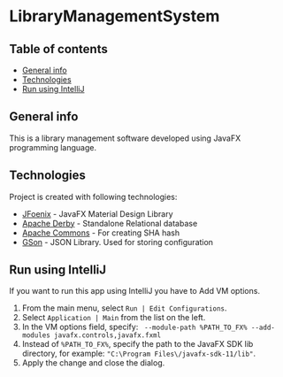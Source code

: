 # LibraryManagementSystem

## Table of contents
* [General info](#general-info)
* [Technologies](#technologies)
* [Run using IntelliJ](#Run-using-IntelliJ)

## General info
This is a library management software developed using JavaFX programming language.

## Technologies
Project is created with following technologies:
* [JFoenix](https://github.com/jfoenixadmin/JFoenix) - JavaFX Material Design Library
* [Apache Derby](https://db.apache.org/derby/) - Standalone Relational database
* [Apache Commons](https://commons.apache.org/) - For creating SHA hash
* [GSon](https://github.com/google/gson) - JSON Library. Used for storing configuration

## Run using IntelliJ
If you want to run this app using IntelliJ you have to Add VM options.
1. From the main menu, select ```Run | Edit Configurations```.
2. Select ```Application | Main``` from the list on the left.
3. In the VM options field, specify: ``` --module-path %PATH_TO_FX% --add-modules javafx.controls,javafx.fxml```
4. Instead of ```%PATH_TO_FX%```, specify the path to the JavaFX SDK lib directory, for example: ```"C:\Program Files\/javafx-sdk-11/lib"```.
5. Apply the change and close the dialog.